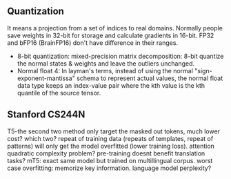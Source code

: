 ## Quantization
It means a projection from a set of indices to real domains. Normally people save weights in 32-bit for storage and calculate gradients in 16-bit. 
FP32 and bFP16 (BrainFP16) don't have difference in their ranges.

- 8-bit quantization: mixed-precision matrix decomposition: 8-bit quantize the normal states & weights and leave the outliers unchanged.
- Normal float 4: In layman's terms, instead of using the normal "sign-exponent-mantissa" schema to represent actual values, the normal float data type keeps an index-value
pair where the kth value is the kth quantile of the source tensor.


## Stanford CS244N

T5-the second two method only target the masked out tokens, much lower cost? which two?
repeat of training data (repeats of templates, repeat of patterns) will only get the model overfitted (lower training loss).
attention quadratic complexity problem?
pre-training doesnt benefit translation tasks?
mT5: exact same model but trained on multillingual corpus.
worst case overfitting: memorize key information.
language model perplexity?

